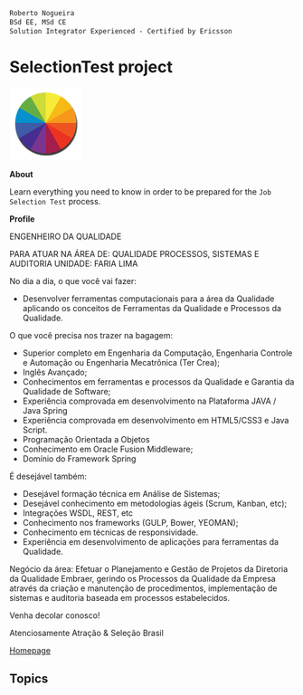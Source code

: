 ```
Roberto Nogueira  
BSd EE, MSd CE
Solution Integrator Experienced - Certified by Ericsson
```
# SelectionTest project

![job image](images/job.png)

**About**

Learn everything you need to know in order to be prepared for the `Job Selection Test` process.

**Profile**

ENGENHEIRO DA QUALIDADE

PARA ATUAR NA ÁREA DE: QUALIDADE PROCESSOS, SISTEMAS E AUDITORIA
UNIDADE: FARIA LIMA

No dia a dia, o que você vai fazer:
- Desenvolver ferramentas computacionais para a área da Qualidade aplicando os conceitos de Ferramentas da Qualidade e Processos da Qualidade.

O que você precisa nos trazer na bagagem:
- Superior completo em Engenharia da Computação, Engenharia Controle e Automação ou Engenharia Mecatrônica (Ter Crea);
- Inglês Avançado;
- Conhecimentos em ferramentas e processos da Qualidade e Garantia da Qualidade de Software;
- Experiência comprovada em desenvolvimento na Plataforma JAVA / Java Spring
- Experiência comprovada em desenvolvimento em HTML5/CSS3 e Java Script.
- Programação Orientada a Objetos
- Conhecimento em Oracle Fusion Middleware;
- Domínio do Framework Spring

É desejável também:
- Desejável formação técnica em Análise de Sistemas;
- Desejável conhecimento em metodologias ágeis (Scrum, Kanban, etc);
- Integrações WSDL, REST, etc
- Conhecimento nos frameworks (GULP, Bower, YEOMAN);
- Conhecimento em técnicas de responsividade.
- Experiência em desenvolvimento de aplicações para ferramentas da Qualidade.

Negócio da área:
Efetuar o Planejamento e Gestão de Projetos da Diretoria da Qualidade Embraer, gerindo os Processos da Qualidade da Empresa através da criação e manutenção de procedimentos, implementação de sistemas e auditoria baseada em processos estabelecidos.

Venha decolar conosco!

Atenciosamente
Atração & Seleção Brasil

[Homepage](https://job.com)

## Topics
```
```
